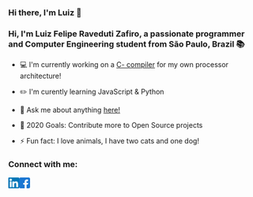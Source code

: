 ### Hi there, I'm Luiz 👋

### Hi, I'm Luiz Felipe Raveduti Zafiro, a passionate programmer and Computer Engineering student from São Paulo, Brazil 📚

- 💻 I'm currently working on a [C- compiler][compiler_proj] for my own processor architecture!

- ✏️ I'm curently learning JavaScript & Python

- 💬 Ask me about anything [here!][ask]

- 📆 2020 Goals: Contribute more to Open Source projects

- ⚡ Fun fact: I love animals, I have two cats and one dog! 

### Connect with me:

<a href="https://www.linkedin.com/in/luiz-felipe-raveduti-zafiro-3b566a139/">
  <img align="left" alt="Luiz Zafiro | Linkedin" width="22px" src=https://github.com/LZafiro/LZafiro/blob/master/assets/linkedin.svg" />
</a>
<a href="https://www.facebook.com/LuizFelipeZafiro/">
  <img align="left" alt="Luiz Zafiro | Facebook" width="22px" src="https://github.com/LZafiro/LZafiro/blob/master/assets/facebook.svg" />
</a>

[compiler_proj]: https://github.com/LZafiro/ECOMP---UNIFESP/tree/master/ECOMP%20-%20Full%20Computer%20Dev.%20Laboratories/C-%20Compiler%20(ZAFx32)
[ask]: https://github.com/LZafiro/LZafiro/issues
[linkedin]: https://www.linkedin.com/in/luiz-felipe-raveduti-zafiro-3b566a139/
[facebook]: https://www.facebook.com/LuizFelipeZafiro/